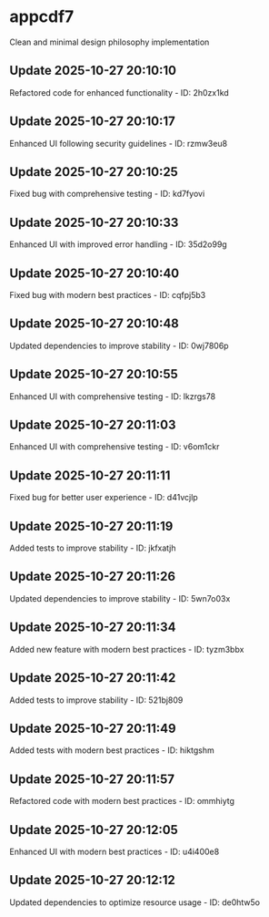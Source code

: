 # appcdf7
Clean and minimal design philosophy implementation

## Update 2025-10-27 20:10:10
Refactored code for enhanced functionality - ID: 2h0zx1kd


## Update 2025-10-27 20:10:17
Enhanced UI following security guidelines - ID: rzmw3eu8


## Update 2025-10-27 20:10:25
Fixed bug with comprehensive testing - ID: kd7fyovi


## Update 2025-10-27 20:10:33
Enhanced UI with improved error handling - ID: 35d2o99g


## Update 2025-10-27 20:10:40
Fixed bug with modern best practices - ID: cqfpj5b3


## Update 2025-10-27 20:10:48
Updated dependencies to improve stability - ID: 0wj7806p


## Update 2025-10-27 20:10:55
Enhanced UI with comprehensive testing - ID: lkzrgs78


## Update 2025-10-27 20:11:03
Enhanced UI with comprehensive testing - ID: v6om1ckr


## Update 2025-10-27 20:11:11
Fixed bug for better user experience - ID: d41vcjlp


## Update 2025-10-27 20:11:19
Added tests to improve stability - ID: jkfxatjh


## Update 2025-10-27 20:11:26
Updated dependencies to improve stability - ID: 5wn7o03x


## Update 2025-10-27 20:11:34
Added new feature with modern best practices - ID: tyzm3bbx


## Update 2025-10-27 20:11:42
Added tests to improve stability - ID: 521bj809


## Update 2025-10-27 20:11:49
Added tests with modern best practices - ID: hiktgshm


## Update 2025-10-27 20:11:57
Refactored code with modern best practices - ID: ommhiytg


## Update 2025-10-27 20:12:05
Enhanced UI with modern best practices - ID: u4i400e8


## Update 2025-10-27 20:12:12
Updated dependencies to optimize resource usage - ID: de0htw5o

